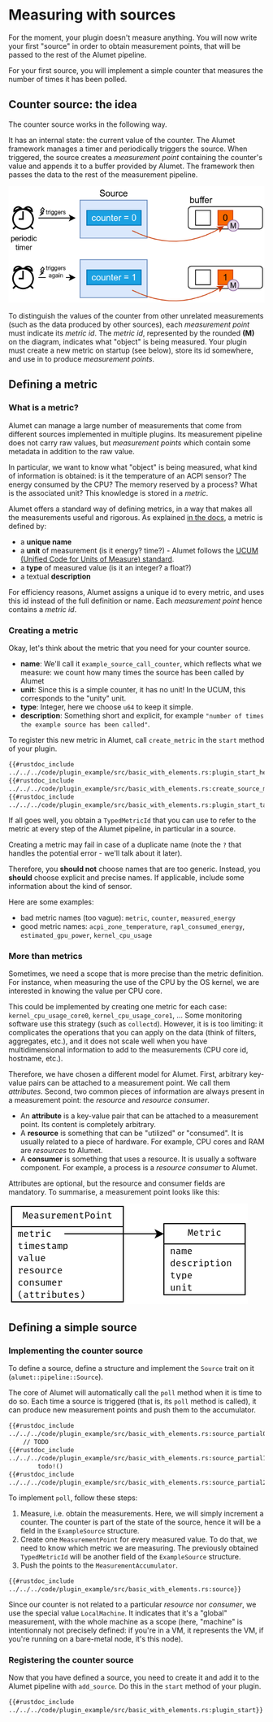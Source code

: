 # Measuring with sources

For the moment, your plugin doesn't measure anything.
You will now write your first "source" in order to obtain measurement points, that will be passed to the rest of the Alumet pipeline.

For your first source, you will implement a simple counter that measures the number of times it has been polled.

## Counter source: the idea

The counter source works in the following way.

It has an internal state: the current value of the counter.
The Alumet framework manages a timer and periodically triggers the source.
When triggered, the source creates a _measurement point_ containing the counter's value and appends it to a buffer provided by Alumet.
The framework then passes the data to the rest of the measurement pipeline.

![](../../resources/diagrams/plugin-tutorial/counter-source.png)

To distinguish the values of the counter from other unrelated measurements (such as the data produced by other sources), each _measurement point_ must indicate its _metric id_.
The _metric id_, represented by the rounded **(M)** on the diagram, indicates what "object" is being measured.
Your plugin must create a new metric on startup (see below), store its id somewhere, and use in to produce _measurement points_.

## Defining a metric

### What is a metric?

Alumet can manage a large number of measurements that come from different sources implemented in multiple plugins.
Its measurement pipeline does not carry raw values, but _measurement points_ which contain some metadata in addition to the raw value.

In particular, we want to know what "object" is being measured, what kind of information is obtained: is it the temperature of an ACPI sensor? The energy consumed by the CPU? The memory reserved by a process? What is the associated unit? This knowledge is stored in a _metric_.

Alumet offers a standard way of defining metrics, in a way that makes all the measurements useful and rigorous.
As explained [in the docs](https://docs.rs/alumet/latest/alumet/metrics), a metric is defined by:
- a **unique name**
- a **unit** of measurement (is it energy? time?) - Alumet follows the [UCUM (Unified Code for Units of Measure) standard](https://ucum.org/ucum).
- a **type** of measured value (is it an integer? a float?)
- a textual **description**

For efficiency reasons, Alumet assigns a unique id to every metric, and uses this id instead of the full definition or name.
Each _measurement point_ hence contains a _metric id_.

### Creating a metric

Okay, let's think about the metric that you need for your counter source.

- **name**: We'll call it `example_source_call_counter`, which reflects what we measure: we count how many times the source has been called by Alumet
- **unit**: Since this is a simple counter, it has no unit! In the UCUM, this corresponds to the "unity" unit.
- **type**: Integer, here we choose `u64` to keep it simple.
- **description**: Something short and explicit, for example `"number of times the example source has been called"`.

To register this new metric in Alumet, call `create_metric` in the `start` method of your plugin.

```rust,ignore 
{{#rustdoc_include ../../../code/plugin_example/src/basic_with_elements.rs:plugin_start_head}}
{{#rustdoc_include ../../../code/plugin_example/src/basic_with_elements.rs:create_source_metric}}
{{#rustdoc_include ../../../code/plugin_example/src/basic_with_elements.rs:plugin_start_tail}}
```

If all goes well, you obtain a `TypedMetricId` that you can use to refer to the metric at every step of the Alumet pipeline, in particular in a source.

<div class="warning">

Creating a metric may fail in case of a duplicate name (note the `?` that handles the potential error - we'll talk about it later).

Therefore, you **should not** choose names that are too generic.
Instead, you **should** choose explicit and precise names.
If applicable, include some information about the kind of sensor.

Here are some examples:
- bad metric names (too vague): `metric`, `counter`, `measured_energy`
- good metric names: `acpi_zone_temperature`, `rapl_consumed_energy`, `estimated_gpu_power`, `kernel_cpu_usage`
</div>

### More than metrics

Sometimes, we need a scope that is more precise than the metric definition.
For instance, when measuring the use of the CPU by the OS kernel, we are interested in knowing the value per CPU core.

This could be implemented by creating one metric for each case: `kernel_cpu_usage_core0`, `kernel_cpu_usage_core1`, ...
Some monitoring software use this strategy (such as `collectd`).
However, it is is too limiting: it complicates the operations that you can apply on the data (think of filters, aggregates, etc.), and it does not scale well when you have multidimensional information to add to the measurements (CPU core id, hostname, etc.).

Therefore, we have chosen a different model for Alumet.
First, arbitrary key-value pairs can be attached to a measurement point. We call them _attributes_.
Second, two common pieces of information are always present in a measurement point: the _resource_ and _resource consumer_.

- An **attribute** is a key-value pair that can be attached to a measurement point. Its content is completely arbitrary.
- A **resource** is something that can be "utilized" or "consumed". It is usually related to a piece of hardware. For example, CPU cores and RAM are _resources_ to Alumet.
- A **consumer** is something that uses a resource. It is usually a software component. For example, a process is a _resource consumer_ to Alumet.

Attributes are optional, but the resource and consumer fields are mandatory.
To summarise, a measurement point looks like this:

![](../../resources/diagrams/alumet-measurement-points.png)

## Defining a simple source

### Implementing the counter source

To define a source, define a structure and implement the `Source` trait on it (`alumet::pipeline::Source`).

The core of Alumet will automatically call the `poll` method when it is time to do so.
Each time a source is triggered (that is, its `poll` method is called), it can produce new measurement points and push them to the accumulator.

```rust,ignore
{{#rustdoc_include ../../../code/plugin_example/src/basic_with_elements.rs:source_partial0}}
    // TODO
{{#rustdoc_include ../../../code/plugin_example/src/basic_with_elements.rs:source_partial1}}
        todo!()
{{#rustdoc_include ../../../code/plugin_example/src/basic_with_elements.rs:source_partial2}}
```

To implement `poll`, follow these steps:
1. Measure, i.e. obtain the measurements.
    Here, we will simply increment a counter. The counter is part of the state of the source, hence it will be a field in the `ExampleSource` structure.
2. Create one `MeasurementPoint` for every measured value.
    To do that, we need to know which metric we are measuring. The previously obtained `TypedMetricId` will be another field of the `ExampleSource` structure.
3. Push the points to the `MeasurementAccumulator`.

```rust,ignore
{{#rustdoc_include ../../../code/plugin_example/src/basic_with_elements.rs:source}}
```

Since our counter is not related to a particular _resource_ nor _consumer_, we use the special value `LocalMachine`.
It indicates that it's a "global" measurement, with the whole machine as a scope (here, "machine" is intentionnaly not precisely defined: if you're in a VM, it represents the VM, if you're running on a bare-metal node, it's this node).

### Registering the counter source

Now that you have defined a source, you need to create it and add it to the Alumet pipeline with `add_source`.
Do this in the `start` method of your plugin.

```rust,ignore
{{#rustdoc_include ../../../code/plugin_example/src/basic_with_elements.rs:plugin_start}}
```
